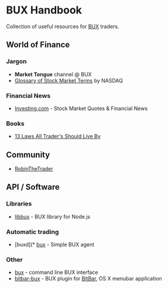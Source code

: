 # BUX Handbook

Collection of useful resources for [BUX](https://getbux.com) traders.

## World of Finance

### Jargon
* **Market Tongue** channel @ BUX
* [Glossary of Stock Market Terms](http://www.nasdaq.com/investing/glossary/) by NASDAQ

### Financial News
* [Investing.com](http://www.investing.com/) - Stock Market Quotes & Financial News

### Books
* [13 Laws All Trader's Should Live By](https://www.trendsoftrading.com/free-zone.html)

## Community
* [RobinTheTrader](http://robinthetrader.nl/)

## API / Software
### Libraries
* [libbux](https://github.com/burningtree/libbux) - BUX library for Node.js

### Automatic trading
* [buxd](* [bux](https://github.com/burningtree/buxd) - Simple BUX agent

### Other
* [bux](https://github.com/burningtree/bux) - command line BUX interface
* [bitbar-bux](https://github.com/burningtree/bitbar-bux) - BUX plugin for [BitBar](https://getbitbar.com/), OS X menubar application
